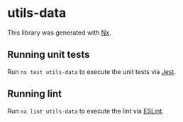# utils-data

This library was generated with [Nx](https://nx.dev).

## Running unit tests

Run `nx test utils-data` to execute the unit tests via [Jest](https://jestjs.io).

## Running lint

Run `nx lint utils-data` to execute the lint via [ESLint](https://eslint.org/).
